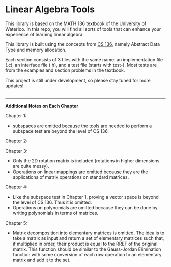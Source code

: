 # Linear Algebra Tools
This library is based on the MATH 136 textbook of the University of Waterloo. In this repo, you will find all sorts of tools that can enhance your experience of learning linear algebra. 

This library is built using the concepts from [CS 136](https://www.student.cs.uwaterloo.ca/~cs136/), namely Abstract Data Type and memory allocation.

Each section consists of 3 files with the same name: an implementation file (.c), an interface file (.h), and a test file (starts with test-). Most tests are from the examples and section problems in the textbook.

This project is still under development, so please stay tuned for more updates!
<br></br>
***
**Additional Notes on Each Chapter**

Chapter 1:
- subspaces are omitted because the tools are needed to perform a subspace test are beyond the level of CS 136.

Chapter 2:

Chapter 3:
- Only the 2D rotation matrix is included (rotations in higher dimensions are quite messy).
- Operations on linear mappings are omitted because they are the applications of matrix operations on standard matrices.

Chapter 4:
- Like the subspace test in Chapter 1, proving a vector space is beyond the level of CS 136. Thus it is omitted.
- Operations on polynomials are omitted because they can be done by writing polynomials in terms of matrices.

Chapter 5:
- Matrix decomposition into elementary matrices is omitted. The idea is to take a matrix as input and return a set of elementary matrices such that, if multiplied in order, their product is equal to the RREF of the original matrix. This function should be similar to the Gauss-Jordan Elimination function with some conversion of each row operation to an elementary matrix and add it to the set.